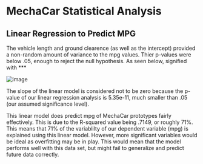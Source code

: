 # MechaCar Statistical Analysis

## Linear Regression to Predict MPG

The vehicle length and ground clearence (as well as the intercept) provided a non-random amount of variance to the mpg values. Thier p-values were below .05, enough to reject the null hypothesis. As seen below, signified with ***

![image](https://user-images.githubusercontent.com/103209236/180464363-404ca050-98d2-438f-9430-ff7a2972fb87.png)


The slope of the linear model is considered not to be zero because the p-value of our linear regression analysis is 5.35e-11, much smaller than .05 (our assumed significance level).


This linear model does predict mpg of MechaCar prototypes fairly effectively. This is due to the R-squared value being .7149, or roughly 71%. This means that 71% of the variablilty of our dependent variable (mpg) is explained using this linear model. However, more significant variables would be ideal as overfitting may be in play. This would mean that the model performs well with this data set, but might fail to generalize and predict future data correctly.
